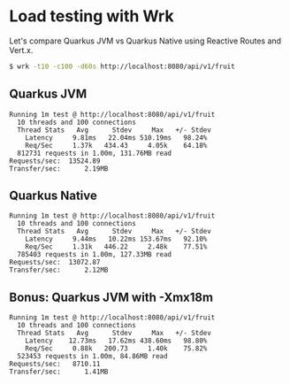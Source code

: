 # Load testing with Wrk

Let's compare Quarkus JVM vs Quarkus Native using Reactive Routes and Vert.x.

```sh
$ wrk -t10 -c100 -d60s http://localhost:8080/api/v1/fruit
```

## Quarkus JVM

```
Running 1m test @ http://localhost:8080/api/v1/fruit
  10 threads and 100 connections
  Thread Stats   Avg      Stdev     Max   +/- Stdev
    Latency     9.81ms   22.04ms 510.19ms   98.24%
    Req/Sec     1.37k   434.43     4.05k    64.18%
  812731 requests in 1.00m, 131.76MB read
Requests/sec:  13524.89
Transfer/sec:      2.19MB
```

## Quarkus Native

```
Running 1m test @ http://localhost:8080/api/v1/fruit
  10 threads and 100 connections
  Thread Stats   Avg      Stdev     Max   +/- Stdev
    Latency     9.44ms   10.22ms 153.67ms   92.10%
    Req/Sec     1.31k   446.22     2.48k    77.51%
  785403 requests in 1.00m, 127.33MB read
Requests/sec:  13072.87
Transfer/sec:      2.12MB
```

## Bonus: Quarkus JVM with -Xmx18m

```
Running 1m test @ http://localhost:8080/api/v1/fruit
  10 threads and 100 connections
  Thread Stats   Avg      Stdev     Max   +/- Stdev
    Latency    12.73ms   17.62ms 438.60ms   98.80%
    Req/Sec     0.88k   200.73     1.40k    75.82%
  523453 requests in 1.00m, 84.86MB read
Requests/sec:   8710.11
Transfer/sec:      1.41MB
```
